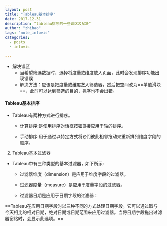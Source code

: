 ```yaml
---
layout: post
title: "Tableau基本排序"
date: 2017-12-31
description: ”tableau排序的一些误区及解决“
author: "zhihao"
tags: "note_infovis"
categories:
  - posts
  - infovis
 
---
```

* 解决误区
    * 当希望筛选数据时，选择将度量或维度放入页面，此时会发现排序功能出现错误
    * 解决方法：应该是把度量或维度放入筛选器，然后把空间改为==单值滑块==，此时可以达到筛选的目的，排序也不会出错。



#### Tableau基本排序

* Tableau有两种方式进行排序。
    * 计算排序:是使用排序对话框按钮直接应用于轴的排序。

    * 手动排序:用于通过以特定方式将它们彼此相邻拖动来重新排列维度字段的顺序。

2. Tableau基本过滤器
* Tableau中有三种类型的基本过滤器，如下所示:

    * 过滤器维度（dimension）是应用于维度字段的过滤器。

   * 过滤器度量（measure）是应用于度量字段的过滤器。

    * 过滤器日期是应用于日期字段的过滤器：

==Tableau在应用日期字段时以三种不同的方式处理日期字段。它可以通过取与今天相比的相对日期，绝对日期或日期范围来应用过滤器。当将日期字段拖出过滤器窗格时，会显示此选项。==

